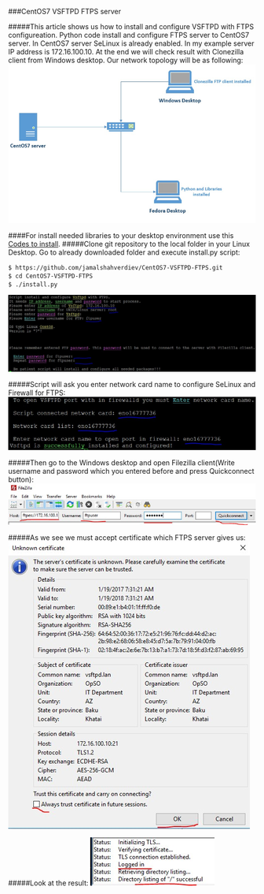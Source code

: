 ###CentOS7 VSFTPD FTPS server

#####This article shows us how to install and configure VSFTPD with FTPS configureation. Python code install and configure FTPS server to CentOS7 server. In CentOS7 server SeLinux is already enabled. In my example server IP address is 172.16.100.10. At the end we will check result with Clonezilla client from Windows desktop. Our network topology will be as following:
![TopologyScript](images/topology.jpg)

####For install needed libraries to your desktop environment use this [Codes to install](https://github.com/jamalshahverdiev/c7cobblerpxe-ansible-vpshere "link").
#####Clone git repository to the local folder in your Linux Desktop. Go to already downloaded folder and execute install.py script:
```sh
$ https://github.com/jamalshahverdiev/CentOS7-VSFTPD-FTPS.git 
$ cd CentOS7-VSFTPD-FTPS
$ ./install.py
```
![InstallPy](images/installpy.jpg)

#####Script will ask you enter network card name to configure SeLinux and Firewall for FTPS:
![EnterNetworkCard](images/enter-network-card.jpg)

#####Then go to the Windows desktop and open Filezilla client(Write username and password which you entered before and press Quickconnect button):
![FilezillaQuickConnect](images/filezilla-quick-connect.jpg)

#####As we see we must accept certificate which FTPS server gives us:
![AcceptCertificate](images/accept_certificate.jpg)

#####Look at the result:
![Result](images/result.jpg)
